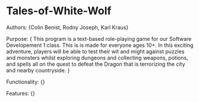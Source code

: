 # Tales-of-White-Wolf

Authors:
{Colin Benist, Rodny Joseph, Karl Kraus}

Purpose:
{ This program is a text-based role-playing game for our Software Developement 1 class. This is is made for everyone ages 10+. In this exciting adventure, players will be able to test their wit and might against puzzles and monsters whilst exploring dungeons and collecting weapons, potions, and spells all on the quest to defeat the Dragon that is terrorizing the city and nearby countryside.
}

Functionality:
{}

Features:
{}
